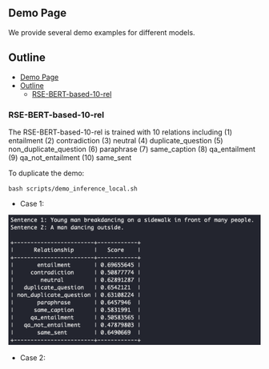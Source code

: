 

## Demo Page

We provide several demo examples for different models.

## Outline

- [Demo Page](#demo-page)
- [Outline](#outline)
  - [RSE-BERT-based-10-rel](#rse-bert-based-10-rel)


### RSE-BERT-based-10-rel

The RSE-BERT-based-10-rel is trained with 10 relations including (1) entailment (2) contradiction (3) neutral (4) duplicate_question (5) non_duplicate_question (6) paraphrase (7) same_caption (8) qa_entailment (9) qa_not_entailment (10) same_sent 

To duplicate the demo:
```
bash scripts/demo_inference_local.sh
```

- Case 1:

![](example1.png)


- Case 2: